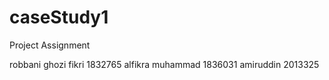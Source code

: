 # caseStudy1
Project Assignment

robbani ghozi fikri 1832765
alfikra muhammad 1836031
amiruddin 2013325